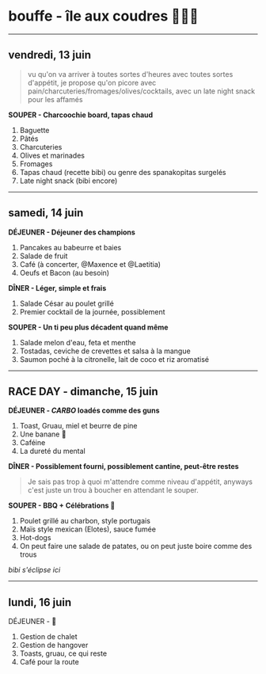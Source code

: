 # bouffe - île aux coudres 🍗🥗😋
---
## vendredi, 13 juin 
> vu qu'on va arriver à toutes sortes d'heures avec toutes sortes d'appétit, je propose qu'on picore avec pain/charcuteries/fromages/olives/cocktails, avec un late night snack pour les affamés

**SOUPER - Charcoochie board, tapas chaud**

1. Baguette
2. Pâtés
3. Charcuteries
4. Olives et marinades
5. Fromages
6. Tapas chaud (recette bibi) ou genre des spanakopitas surgelés
7. Late night snack (bibi encore)

---
## samedi, 14 juin

**DÉJEUNER - Déjeuner des champions**

1. Pancakes au babeurre et baies
2. Salade de fruit
3. Café (à concerter, @Maxence et @Laetitia)
4. Oeufs et Bacon (au besoin)

**DÎNER - Léger, simple et frais**

1. Salade César au poulet grillé
2. Premier cocktail de la journée, possiblement

**SOUPER - Un ti peu plus décadent quand même**

1. Salade melon d'eau, feta et menthe
2. Tostadas, ceviche de crevettes et salsa à la mangue
3. Saumon poché à la citronelle, lait de coco et riz aromatisé

---
## RACE DAY - dimanche, 15 juin

**DÉJEUNER - *CARBO* loadés comme des guns**

1. Toast, Gruau, miel et beurre de pine
2. Une banane 🍌
3. Caféine
4. La dureté du mental

**DÎNER - Possiblement fourni, possiblement cantine, peut-être restes**
> Je sais pas trop à quoi m'attendre comme niveau d'appétit, anyways c'est juste un trou à boucher en attendant le souper.

**SOUPER - BBQ + Célébrations 🍾**

1. Poulet grillé au charbon, style portugais
2. Maïs style mexican (Elotes), sauce fumée
3. Hot-dogs
4. On peut faire une salade de patates, ou on peut juste boire comme des trous

*bibi s'éclipse ici*

---
## lundi, 16 juin

DÉJEUNER - 🫡
1. Gestion de chalet
2. Gestion de hangover
3. Toasts, gruau, ce qui reste
4. Café pour la route


